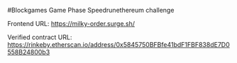 #Blockgames Game Phase Speedrunethereum challenge

Frontend URL: https://milky-order.surge.sh/

Verified contract URL: https://rinkeby.etherscan.io/address/0x5845750BFBfe41bdF1FBF838dE7D0558B24800b3
